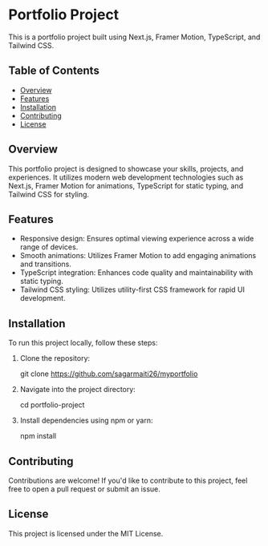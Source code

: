# Portfolio Project

This is a portfolio project built using Next.js, Framer Motion, TypeScript, and Tailwind CSS.

## Table of Contents

- [Overview](#overview)
- [Features](#features)
- [Installation](#installation)
- [Contributing](#contributing)
- [License](#license)

## Overview

This portfolio project is designed to showcase your skills, projects, and experiences. It utilizes modern web development technologies such as Next.js, Framer Motion for animations, TypeScript for static typing, and Tailwind CSS for styling.

## Features

- Responsive design: Ensures optimal viewing experience across a wide range of devices.
- Smooth animations: Utilizes Framer Motion to add engaging animations and transitions.
- TypeScript integration: Enhances code quality and maintainability with static typing.
- Tailwind CSS styling: Utilizes utility-first CSS framework for rapid UI development.

## Installation

To run this project locally, follow these steps:

1. Clone the repository:

   
   git clone <https://github.com/sagarmaiti26/myportfolio>
   
2. Navigate into the project directory:

   cd portfolio-project


3. Install dependencies using npm or yarn:

   npm install


## Contributing

Contributions are welcome! If you'd like to contribute to this project, feel free to open a pull request or submit an issue.

## License

This project is licensed under the MIT License.
